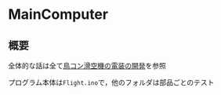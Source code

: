 # MainComputer

## 概要
全体的な話は全て[鳥コン滑空機の電装の開発](https://771-8bit.com/secret/birdman-glider-avionics/)を参照

プログラム本体は`Flight.ino`で，他のフォルダは部品ごとのテスト
